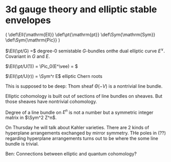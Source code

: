 # 3d gauge theory and elliptic stable envelopes
\(
    \def\Ell{\mathrm{Ell}}
    \def\pt{\mathrm{pt}}
    \def\Sym{\mathrm{Sym}}
    \def\Sym{\mathrm{Pic}}
\)

$\Ell(\pt/G) =$ degree-0 semistable $G$-bundles onthe dual elliptic curve $E^\vee$.  Covariant in $G$ and $E$.

$\Ell(\pt/U(1)) = \Pic_0(E^\vee) = $

$\Ell(\pt/U(r)) = \Sym^r E$ elliptic Chern roots

This is supposed to be deep: Thom sheaf $\Theta(-V)$ is a nontrivial line bundle.  

Elliptic cohomology is built out of sections of line bundles on sheaves.  But those sheaves have nontrivial cohomology.



Degree of a line bundle on $E^n$ is not a number but a symmetric integer matrix in $\Sym^2 Z^n$.

On Thursday he will talk about Kahler varieties.  There are 2 kinds of hyperplane arrangements exchanged by mirror symmetry.  THe poles in (??) regarding hyperplane arrangements turns out to be where the some line bundle is trivial.

Ben: Connections between elliptic and quantum cohomology?